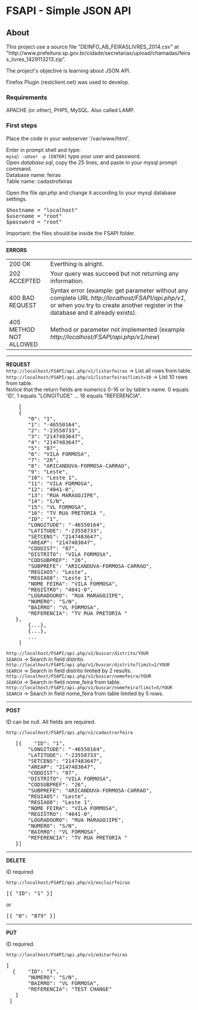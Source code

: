 # FSAPI - Simple JSON API
<h2>About</h2>
<p>This project use a source file "DEINFO_AB_FEIRASLIVRES_2014.csv" at "http://www.prefeitura.sp.gov.br/cidade/secretarias/upload/chamadas/feiras_livres_1429113213.zip".</p>
<p>The project's objective is learning about JSON API.</p>
<p>Firefox Plugin (restclient.net) was used to develop.</p>

<h3>Requirements</h3>
<p>APACHE (or other), PHP5, MySQL. Also called LAMP.</p>

<h3>First steps</h3>
<p>Place the code in your webserver '/var/www/html'.</p>

<p>Enter in prompt shell and type: <br />
<code>mysql -uUser -p [ENTER]</code> type your user and password.<br />
Open <i>database.sql</i>, copy the 25 lines, and paste in your mysql prompt command.<br />
Database name: feiras<br />
Table name: cadastrofeiras</p>

Open the file <i>api.php</i> and change it according to your mysql database settings.
<pre>$hostname = "localhost"
$username = "root"
$password = "root"</pre>

<p>Important: the files should be inside the FSAPI folder.</p>

<hr />
<b>ERRORS</b><br />
<table>
<tr>
  <td>200 OK</td>
  <td>Everthing is alright.</td>
</tr>
<tr>
  <td>202 ACCEPTED</td>
  <td>Your query was succeed but not returning any information.</td>
<tr>
</tr>
  <td>400 BAD REQUEST</td>
  <td>Syntax error (example: get parameter without any complete URL <i>http://localhost/FSAPI/api.php/v1</i>, or when you try to create another register in the database and it already exists).</td>
</tr>
<tr>  
  <td>405 METHOD NOT ALLOWED</td>
  <td>Method or parameter not implemented (example <i>http://localhost/FSAPI/api.php/v1/new</i>)</td>
  </tr>
</table>

<hr />
<b>REQUEST</b><br />
<code>http://localhost/FSAPI/api.php/v1/listarfeiras</code> -> List all rows from table.<br />
<code>http://localhost/FSAPI/api.php/v1/listarfeiras?limit=10</code> -> List 10 rows from table.<br />
Notice that the return fields are numerics 0-16 or by table's name. 0 equals 'ID', 1 equals "LONGITUDE" ... 16 equals "REFERENCIA".
<pre>
    [
    {
       "0": "1",
       "1": "-46550164",
       "2": "-23558733",
       "3": "2147483647",
       "4": "2147483647",
       "5": "87",
       "6": "VILA FORMOSA",
       "7": "26",
       "8": "ARICANDUVA-FORMOSA-CARRAO",
       "9": "Leste",
       "10": "Leste 1",
       "11": "VILA FORMOSA",
       "12": "4041-0",
       "13": "RUA MARAGOJIPE",
       "14": "S/N",
       "15": "VL FORMOSA",
       "16": "TV RUA PRETORIA ",
       "ID": "1",
       "LONGITUDE": "-46550164",
       "LATITUDE": "-23558733",
       "SETCENS": "2147483647",
       "AREAP": "2147483647",
       "CODDIST": "87",
       "DISTRITO": "VILA FORMOSA",
       "CODSUBPREF": "26",
       "SUBPREFE": "ARICANDUVA-FORMOSA-CARRAO",
       "REGIAO5": "Leste",
       "REGIAO8": "Leste 1",
       "NOME_FEIRA": "VILA FORMOSA",
       "REGISTRO": "4041-0",
       "LOGRADOURO": "RUA MARAGOJIPE",
       "NUMERO": "S/N",
       "BAIRRO": "VL FORMOSA",
       "REFERENCIA": "TV RUA PRETORIA "
   },
       {...},
       {...},
       ...
    ]
</pre>

<code>http://localhost/FSAPI/api.php/v1/buscar/distrito/YOUR SEARCH</code> -> Search in field distrito.<br />
<code>http://localhost/FSAPI/api.php/v1/buscar/distrito?limit=2/YOUR SEARCH</code> -> Search in field distrito limited by 2 results.<br />
<code>http://localhost/FSAPI/api.php/v1/buscar/nomefeira/YOUR SEARCH</code> -> Search in field nome_feira from table.<br />
<code>http://localhost/FSAPI/api.php/v1/buscar/nomefeira?limit=5/YOUR SEARCH</code> -> Search in field nome_feira from table limited by 5 rows.<br />

<hr />
<b>POST</b><br />
<p>ID can be null. All fields are required.</p>
<code>http://localhost/FSAPI/api.php/v1/cadastrarfeira</code>
<pre>
   [{    "ID": "1",
       "LONGITUDE": "-46550164",
       "LATITUDE": "-23558733",
       "SETCENS": "2147483647",
       "AREAP": "2147483647",
       "CODDIST": "87",
       "DISTRITO": "VILA FORMOSA",
       "CODSUBPREF": "26",
       "SUBPREFE": "ARICANDUVA-FORMOSA-CARRAO",
       "REGIAO5": "Leste",
       "REGIAO8": "Leste 1",
       "NOME_FEIRA": "VILA FORMOSA",
       "REGISTRO": "4041-0",
       "LOGRADOURO": "RUA MARAGOJIPE",
       "NUMERO": "S/N",
       "BAIRRO": "VL FORMOSA",
       "REFERENCIA": "TV RUA PRETORIA "
   }]
</pre>
<hr />
<b>DELETE</b><br />
<p>ID required.</p>
<code>http://localhost/FSAPI/api.php/v1/excluirfeiras</code>
<pre>[{ "ID": "1" }]</pre>
or
<pre>[{ "0": "879" }]</pre>
  
<hr />
<b>PUT</b><br />
<p>ID required.</p>
<code>http://localhost/FSAPI/api.php/v1/editarfeiras</code>
<pre>
[
  {    "ID": "1",
       "NUMERO": "S/N",
       "BAIRRO": "VL FORMOSA",
       "REFERENCIA": "TEST CHANGE"
   }
 ]
</pre>   

